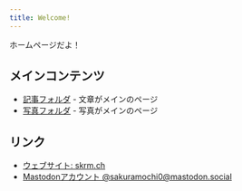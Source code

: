 ```yaml
---
title: Welcome!
---
```


ホームページだよ！
                           
## メインコンテンツ
- [記事フォルダ](notes) - 文章がメインのページ
- [写真フォルダ](photos) - 写真がメインのページ

## リンク

- [ウェブサイト: skrm.ch
  ](https://skrm.ch
  )
- [Mastodonアカウント @sakuramochi0@mastodon.social](https://main.elk.zone/mastodon.social/@sakuramochi0)

